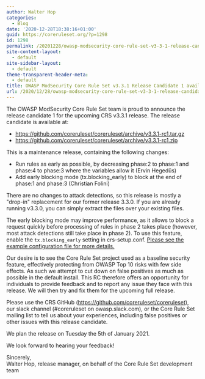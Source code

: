 ```yaml
---
author: Walter Hop
categories:
  - Blog
date: '2020-12-28T18:38:16+01:00'
guid: https://coreruleset.org/?p=1298
id: 1298
permalink: /20201228/owasp-modsecurity-core-rule-set-v3-3-1-release-candidate-1-available/
site-content-layout:
  - default
site-sidebar-layout:
  - default
theme-transparent-header-meta:
  - default
title: OWASP ModSecurity Core Rule Set v3.3.1 Release Candidate 1 available
url: /2020/12/28/owasp-modsecurity-core-rule-set-v3-3-1-release-candidate-1-available/
---
```



The OWASP ModSecurity Core Rule Set team is proud to announce the release candidate 1 for the upcoming CRS v3.3.1 release. The release candidate is available at:

- <https://github.com/coreruleset/coreruleset/archive/v3.3.1-rc1.tar.gz>
- <https://github.com/coreruleset/coreruleset/archive/v3.3.1-rc1.zip>

This is a maintenance release, containing the following changes:

- Run rules as early as possible, by decreasing phase:2 to phase:1 and phase:4 to phase:3 where the variables allow it (Ervin Hegedüs)
- Add early blocking mode (tx.blocking\_early) to block at the end of phase:1 and phase:3 (Christian Folini)

There are no changes to attack detections, so this release is mostly a "drop-in" replacement for our former release 3.3.0. If you are already running v3.3.0, you can simply extract the files over your existing files.

The early blocking mode may improve performance, as it allows to block a request quickly before processing of rules in phase 2 takes place (however, most attack detections still take place in phase 2). To use this feature, enable the `tx.blocking_early` setting in crs-setup.conf. [Please see the example configuration file for more details.](https://github.com/coreruleset/coreruleset/blob/v3.3.1-rc1/crs-setup.conf.example#L320)

Our desire is to see the Core Rule Set project used as a baseline security feature, effectively protecting from OWASP Top 10 risks with few side effects. As such we attempt to cut down on false positives as much as possible in the default install. This RC therefore offers an opportunity for individuals to provide feedback and to report any issue they face with this release. We will then try and fix them for the upcoming full release.

Please use the CRS GitHub (<https://github.com/coreruleset/coreruleset>), our slack channel (#coreruleset on owasp.slack.com), or the Core Rule Set mailing list to tell us about your experiences, including false positives or other issues with this release candidate.

We plan the release on Tuesday the 5th of January 2021.

We look forward to hearing your feedback!

Sincerely,  
Walter Hop, release manager, on behalf of the Core Rule Set development team